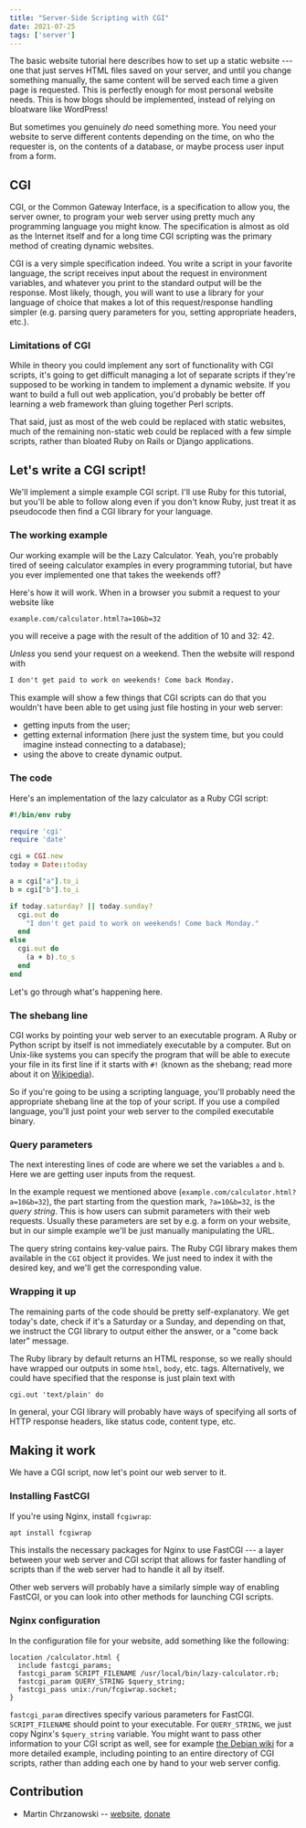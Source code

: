 ```yaml
---
title: "Server-Side Scripting with CGI"
date: 2021-07-25
tags: ['server']
---
```

The basic website tutorial here describes how to set up a static website
--- one that just serves HTML files saved on your server, and until you
change something manually, the same content will be served each time a
given page is requested. This is perfectly enough for most personal
website needs. This is how blogs should be implemented, instead of
relying on bloatware like WordPress!

But sometimes you genuinely *do* need something more. You need your
website to serve different contents depending on the time, on who the
requester is, on the contents of a database, or maybe process user input
from a form.

## CGI

CGI, or the Common Gateway Interface, is a specification to allow you,
the server owner, to program your web server using pretty much any
programming language you might know. The specification is almost as old
as the Internet itself and for a long time CGI scripting was the primary
method of creating dynamic websites.

CGI is a very simple specification indeed. You write a script in your
favorite language, the script receives input about the request in
environment variables, and whatever you print to the standard output
will be the response. Most likely, though, you will want to use a
library for your language of choice that makes a lot of this
request/response handling simpler (e.g. parsing query parameters for
you, setting appropriate headers, etc.).

### Limitations of CGI

While in theory you could implement any sort of functionality with CGI
scripts, it\'s going to get difficult managing a lot of separate scripts
if they\'re supposed to be working in tandem to implement a dynamic
website. If you want to build a full out web application, you\'d
probably be better off learning a web framework than gluing together
Perl scripts.

That said, just as most of the web could be replaced with static
websites, much of the remaining non-static web could be replaced with a
few simple scripts, rather than bloated Ruby on Rails or Django
applications.

## Let\'s write a CGI script!

We\'ll implement a simple example CGI script. I\'ll use Ruby for this
tutorial, but you\'ll be able to follow along even if you don\'t know
Ruby, just treat it as pseudocode then find a CGI library for your
language.

### The working example

Our working example will be the Lazy Calculator. Yeah, you\'re probably
tired of seeing calculator examples in every programming tutorial, but
have you ever implemented one that takes the weekends off?

Here\'s how it will work. When in a browser you submit a request to your
website like

```txt
example.com/calculator.html?a=10&b=32
```

you will receive a page with the result of the addition of 10 and 32:
42.

*Unless* you send your request on a weekend. Then the website will
respond with

```txt
I don't get paid to work on weekends! Come back Monday.
```

This example will show a few things that CGI scripts can do that you
wouldn\'t have been able to get using just file hosting in your web
server:

-   getting inputs from the user;
-   getting external information (here just the system time, but you
    could imagine instead connecting to a database);
-   using the above to create dynamic output.

### The code

Here\'s an implementation of the lazy calculator as a Ruby CGI script:

```ruby
#!/bin/env ruby

require 'cgi'
require 'date'

cgi = CGI.new
today = Date::today

a = cgi["a"].to_i
b = cgi["b"].to_i

if today.saturday? || today.sunday?
  cgi.out do
    "I don't get paid to work on weekends! Come back Monday."
  end
else
  cgi.out do
    (a + b).to_s
  end
end
```

Let\'s go through what\'s happening here.

### The shebang line

CGI works by pointing your web server to an executable program. A Ruby
or Python script by itself is not immediately executable by a computer.
But on Unix-like systems you can specify the program that will be able
to execute your file in its first line if it starts with `#!` (known as
the shebang; read more about it on
[Wikipedia](https://en.wikipedia.org/wiki/Shebang_(Unix))).

So if you\'re going to be using a scripting language, you\'ll probably
need the appropriate shebang line at the top of your script. If you use
a compiled language, you\'ll just point your web server to the compiled
executable binary.

### Query parameters

The next interesting lines of code are where we set the variables `a`
and `b`. Here we are getting user inputs from the request.

In the example request we mentioned above
(`example.com/calculator.html?a=10&b=32`), the part starting from the
question mark, `?a=10&b=32`, is the *query string*. This is how users
can submit parameters with their web requests. Usually these parameters
are set by e.g. a form on your website, but in our simple example we\'ll
be just manually manipulating the URL.

The query string contains key-value pairs. The Ruby CGI library makes
them available in the `CGI` object it provides. We just need to index it
with the desired key, and we\'ll get the corresponding value.

### Wrapping it up

The remaining parts of the code should be pretty self-explanatory. We
get today\'s date, check if it\'s a Saturday or a Sunday, and depending
on that, we instruct the CGI library to output either the answer, or a
\"come back later\" message.

The Ruby library by default returns an HTML response, so we really
should have wrapped our outputs in some `html`, `body`, etc. tags.
Alternatively, we could have specified that the response is just plain
text with

```txt
cgi.out 'text/plain' do
```

In general, your CGI library will probably have ways of specifying all
sorts of HTTP response headers, like status code, content type, etc.

## Making it work

We have a CGI script, now let\'s point our web server to it.

### Installing FastCGI

If you\'re using Nginx, install `fcgiwrap`:

```sh
apt install fcgiwrap
```

This installs the necessary packages for Nginx to use FastCGI --- a
layer between your web server and CGI script that allows for faster
handling of scripts than if the web server had to handle it all by
itself.

Other web servers will probably have a similarly simple way of enabling
FastCGI, or you can look into other methods for launching CGI scripts.

### Nginx configuration

In the configuration file for your website, add something like the
following:

```nginx
location /calculator.html {
  include fastcgi_params;
  fastcgi_param SCRIPT_FILENAME /usr/local/bin/lazy-calculator.rb;
  fastcgi_param QUERY_STRING $query_string;
  fastcgi_pass unix:/run/fcgiwrap.socket;
}
```

`fastcgi_param` directives specify various parameters for FastCGI.
`SCRIPT_FILENAME` should point to your executable. For `QUERY_STRING`,
we just copy Nginx\'s `$query_string` variable. You might want to pass
other information to your CGI script as well, see for example [the
Debian wiki](https://wiki.debian.org/nginx/FastCGI) for a more detailed
example, including pointing to an entire directory of CGI scripts,
rather than adding each one by hand to your web server config.

## Contribution

-   Martin Chrzanowski \-- [website](https://m-chrzan.xyz),
    [donate](https://m-chrzan.xyz/donate.html)
